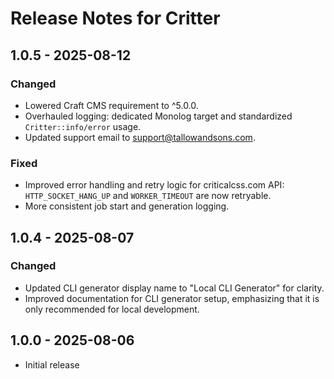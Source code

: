 # Release Notes for Critter

## 1.0.5 - 2025-08-12

### Changed
- Lowered Craft CMS requirement to ^5.0.0.
- Overhauled logging: dedicated Monolog target and standardized `Critter::info/error` usage.
- Updated support email to support@tallowandsons.com.

### Fixed
- Improved error handling and retry logic for criticalcss.com API: `HTTP_SOCKET_HANG_UP` and `WORKER_TIMEOUT` are now retryable.
- More consistent job start and generation logging.

## 1.0.4 - 2025-08-07

### Changed
- Updated CLI generator display name to "Local CLI Generator" for clarity.
- Improved documentation for CLI generator setup, emphasizing that it is only recommended for local development.

## 1.0.0 - 2025-08-06
- Initial release
